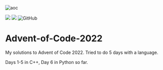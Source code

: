 ![aoc](https://blogs.sap.com/wp-content/uploads/2020/11/EkaoQQTXEAMA4BN.jpg)

![](https://img.shields.io/badge/-CPP-blue?style=plastic)
![](https://img.shields.io/badge/-Python-yellow?style=plastic&logo=python)
![GitHub](https://img.shields.io/github/license/aryanchandramania/Advent-of-Code-2022?color=green&style=plastic)

# Advent-of-Code-2022
My solutions to Advent of Code 2022. Tried to do 5 days with a language.

Days 1-5 in C++, Day 6 in Python so far.
